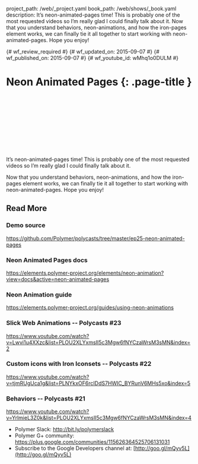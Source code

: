 project_path: /web/_project.yaml
book_path: /web/shows/_book.yaml
description: It’s neon-animated-pages time! This is probably one of the most requested videos so I’m really glad I could finally talk about it. Now that you understand behaviors, neon-animations, and how the iron-pages element works, we can finally tie it all together to start working with neon-animated-pages. Hope you enjoy!

{# wf_review_required #}
{# wf_updated_on: 2015-09-07 #}
{# wf_published_on: 2015-09-07 #}
{# wf_youtube_id: wMhq1o0DULM #}


# Neon Animated Pages {: .page-title }

<div class="video-wrapper">
  <iframe class="devsite-embedded-youtube-video" data-video-id="wMhq1o0DULM"
          data-autohide="1" data-showinfo="0" frameborder="0" allowfullscreen>
  </iframe>
</div>


It’s neon-animated-pages time! This is probably one of the most requested videos so I’m really glad I could finally talk about it.

Now that you understand behaviors, neon-animations, and how the iron-pages element works, we can finally tie it all together to start working with neon-animated-pages. Hope you enjoy!

## Read More

### Demo source
<https://github.com/Polymer/polycasts/tree/master/ep25-neon-animated-pages>

### Neon Animated Pages docs
<https://elements.polymer-project.org/elements/neon-animation?view=docs&active=neon-animated-pages>

### Neon Animation guide
<https://elements.polymer-project.org/guides/using-neon-animations>

### Slick Web Animations -- Polycasts #23
<https://www.youtube.com/watch?v=Lwvi1u4XXzc&list=PLOU2XLYxmsII5c3Mgw6fNYCzaWrsM3sMN&index=2>

### Custom icons with Iron Iconsets -- Polycasts #22
<https://www.youtube.com/watch?v=tjmRUgUca1g&list=PLNYkxOF6rcIDdS7HWIC_BYRunV6MHs5xo&index=5>

### Behaviors -- Polycasts #21
<https://www.youtube.com/watch?v=YrlmieL3Z0k&list=PLOU2XLYxmsII5c3Mgw6fNYCzaWrsM3sMN&index=4>

- Polymer Slack: <http://bit.ly/polymerslack>
- Polymer G+ community: <https://plus.google.com/communities/115626364525706131031>
- Subscribe to the Google Developers channel at: [http://goo.gl/mQyv5L](http://goo.gl/mQyv5L)

